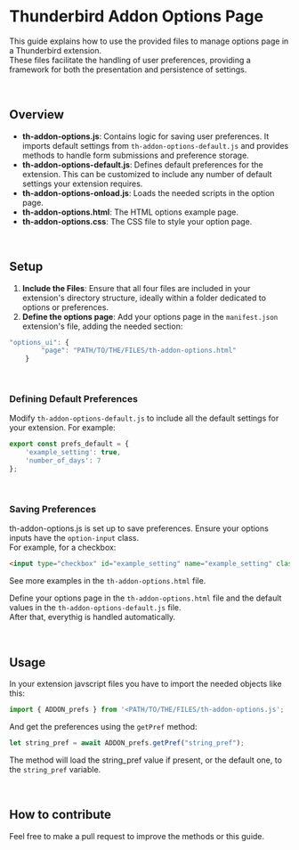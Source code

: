 # Thunderbird Addon Options Page

This guide explains how to use the provided files to manage options page in a Thunderbird extension.
<br>These files facilitate the handling of user preferences, providing a framework for both the presentation and persistence of settings.



<br>




## Overview

- **th-addon-options.js**: Contains logic for saving user preferences. It imports default settings from `th-addon-options-default.js` and provides methods to handle form submissions and preference storage.
- **th-addon-options-default.js**: Defines default preferences for the extension. This can be customized to include any number of default settings your extension requires.
- **th-addon-options-onload.js**: Loads the needed scripts in the option page.
- **th-addon-options.html**: The HTML options example page.
- **th-addon-options.css**: The CSS file to style your option page.



<br>




## Setup

1. **Include the Files**: Ensure that all four files are included in your extension's directory structure, ideally within a folder dedicated to options or preferences.
2. **Define the options page**: Add your options page in the `manifest.json` extension's file, adding the needed section:
```javascript
"options_ui": {
		"page": "PATH/TO/THE/FILES/th-addon-options.html"
	}
```

<br>




### Defining Default Preferences

Modify `th-addon-options-default.js` to include all the default settings for your extension. For example:

```javascript
export const prefs_default = {
    'example_setting': true,
    'number_of_days': 7
};
```


<br>




### Saving Preferences

th-addon-options.js is set up to save preferences. Ensure your options inputs have the `option-input` class.
<br>For example, for a checkbox:

```html
<input type="checkbox" id="example_setting" name="example_setting" class="option-input" />
```

See more examples in the `th-addon-options.html` file.

Define your options page in the `th-addon-options.html` file and the default values in the `th-addon-options-default.js` file.
<br>After that, everythig is handled automatically.



<br>




## Usage

In your extension javscript files you have to import the needed objects like this:

```javascript
import { ADDON_prefs } from '<PATH/TO/THE/FILES/th-addon-options.js';
```

And get the preferences using the `getPref` method:

```javascript
let string_pref = await ADDON_prefs.getPref("string_pref");
```
The method will load the string_pref value if present, or the default one, to the `string_pref` variable.



<br>




## How to contribute

Feel free to make a pull request to improve the methods or this guide.
